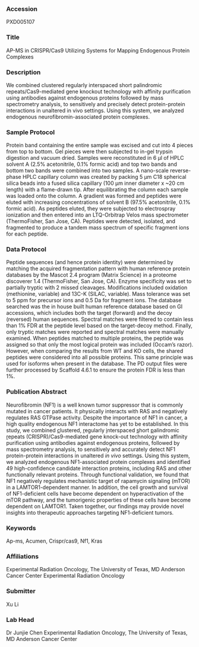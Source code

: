 ### Accession
PXD005107

### Title
AP-MS in CRISPR/Cas9 Utilizing Systems for Mapping Endogenous Protein Complexes

### Description
We combined clustered regularly interspaced short palindromic repeats/Cas9-mediated gene knockout technology with affinity purification using antibodies against endogenous proteins followed by mass spectrometry analysis, to sensitively and precisely detect protein-protein interactions in unaltered in vivo settings. Using this system, we analyzed endogenous neurofibromin-associated protein complexes.

### Sample Protocol
Protein band containing the entire sample was excised and cut into 4 pieces from top to bottom. Gel pieces were then subjected to in-gel trypsin digestion and vacuum dried. Samples were reconstituted in 6 µl of HPLC solvent A (2.5% acetonitrile, 0.1% formic acid) and top two bands and bottom two bands were combined into two samples. A nano-scale reverse-phase HPLC capillary column was created by packing 5 µm C18 spherical silica beads into a fused silica capillary (100 µm inner diameter x ~20 cm length) with a flame-drawn tip. After equilibrating the column each sample was loaded onto the column. A gradient was formed and peptides were eluted with increasing concentrations of solvent B (97.5% acetonitrile, 0.1% formic acid). As peptides eluted, they were subjected to electrospray ionization and then entered into an LTQ-Orbitrap Velos mass spectrometer (ThermoFisher, San Jose, CA). Peptides were detected, isolated, and fragmented to produce a tandem mass spectrum of specific fragment ions for each peptide.

### Data Protocol
Peptide sequences (and hence protein identity) were determined by matching the acquired fragmentation pattern with human reference protein databases by the Mascot 2.4 program (Matrix Science) in a proteome discoverer 1.4 (ThermoFisher, San Jose, CA). Enzyme specificity was set to partially tryptic with 2 missed cleavages. Modifications included oxidation (methionine, variable) and 13C-K (SILAC, variable). Mass tolerance was set to 5 ppm for precursor ions and 0.5 Da for fragment ions. The database searched was the in house built human reference database based on GI accessions, which includes both the target (forward) and the decoy (reversed) human sequences. Spectral matches were filtered to contain less than 1% FDR at the peptide level based on the target-decoy method. Finally, only tryptic matches were reported and spectral matches were manually examined. When peptides matched to multiple proteins, the peptide was assigned so that only the most logical protein was included (Occam’s razor). However, when comparing the results from WT and KO cells, the shared peptides were considered into all possible proteins. This same principle was used for isoforms when present in the database. The PD output files were further processed by Scaffold 4.6.1 to ensure the protein FDR is less than 1%.

### Publication Abstract
Neurofibromin (NF1) is a well known tumor suppressor that is commonly mutated in cancer patients. It physically interacts with RAS and negatively regulates RAS GTPase activity. Despite the importance of NF1 in cancer, a high quality endogenous NF1 interactome has yet to be established. In this study, we combined <u>c</u>lustered, <u>r</u>egularly <u>i</u>nterspaced <u>s</u>hort <u>p</u>alindromic <u>r</u>epeats (CRISPR)/Cas9-mediated gene knock-out technology with affinity purification using antibodies against endogenous proteins, followed by mass spectrometry analysis, to sensitively and accurately detect NF1 protein-protein interactions in unaltered <i>in vivo</i> settings. Using this system, we analyzed endogenous NF1-associated protein complexes and identified 49 high-confidence candidate interaction proteins, including RAS and other functionally relevant proteins. Through functional validation, we found that NF1 negatively regulates mechanistic target of rapamycin signaling (mTOR) in a LAMTOR1-dependent manner. In addition, the cell growth and survival of NF1-deficient cells have become dependent on hyperactivation of the mTOR pathway, and the tumorigenic properties of these cells have become dependent on LAMTOR1. Taken together, our findings may provide novel insights into therapeutic approaches targeting NF1-deficient tumors.

### Keywords
Ap-ms, Acumen, Crispr/cas9, Nf1, Kras

### Affiliations
Experimental Radiation Oncology, The University of Texas, MD Anderson Cancer Center
Experimental Radiation Oncology

### Submitter
Xu Li

### Lab Head
Dr Junjie Chen
Experimental Radiation Oncology, The University of Texas, MD Anderson Cancer Center


